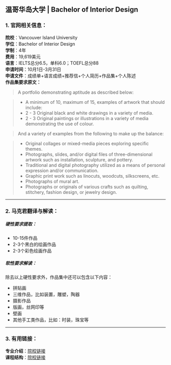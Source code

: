 ## 温哥华岛大学 | Bachelor of Interior Design

### 1. 官网相关信息：

**院校**：Vancouver Island University     
**学位**：Bachelor of Interior Design   
**学制**：4年  
**费用**：19,619美元  
**语言**：IELTS总分6.5，单科6.0；TOEFL总分88  
**申请时间**：10月1日-3月31日  
**申请文件**：成绩单+语言成绩+推荐信+个人简历+作品集+个人陈述  
**作品集要求原文：**   

> A portfolio demonstrating aptitude as described below:

> - A minimum of 10, maximum of 15, examples of artwork that should include:
> - 2 - 3 Original black and white drawings in a variety of media.
> - 2 - 3 Original paintings or illustrations in a variety of media demonstrating the use of colour.

> And a variety of examples from the following to make up the balance:

> - Original collages or mixed-media pieces exploring specific themes.
> - Photographs, slides, and/or digital files of three-dimensional artwork such as installation, sculpture, and pottery.
> - Traditional and digital photography utilized as a means of personal expression and/or communication.
> - Graphic print work such as linocuts, woodcuts, silkscreens, etc.
> - Photographs of mural art.
> - Photographs or originals of various crafts such as quilting, stitchery, fashion design, or jewelry design.



---


### 2. 马克君翻译与解读：

##### 硬性要求提取：
- 10-15件作品
- 2-3个黑白的绘画作品
- 2-3个彩色绘画作品 


##### 软性要求解读：
除去以上硬性要求外，作品集中还可以包含以下内容：

- 拼贴画
- 三维作品，比如装置，雕塑，陶器
- 摄影作品
- 版画，丝网印等
- 壁画
- 其他手工类作品，比如：时装，珠宝等


---


### 3. 有用链接：

**专业介绍**：[院校链接](https://ah.viu.ca/art-and-design/interior-design)  
**课程结构**：[院校链接](https://ah.viu.ca/art-and-design/interior-design/course-descriptions#interior) 